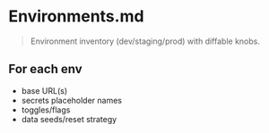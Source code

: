 # Environments.md

> Environment inventory (dev/staging/prod) with diffable knobs.

## For each env
- base URL(s)
- secrets placeholder names
- toggles/flags
- data seeds/reset strategy
